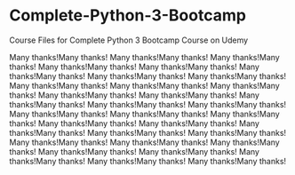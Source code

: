 # Complete-Python-3-Bootcamp
Course Files for Complete Python 3 Bootcamp Course on Udemy

Many thanks!Many thanks!
Many thanks!Many thanks!
Many thanks!Many thanks!
Many thanks!Many thanks!
Many thanks!Many thanks!
Many thanks!Many thanks!
Many thanks!Many thanks!
Many thanks!Many thanks!
Many thanks!Many thanks!
Many thanks!Many thanks!
Many thanks!Many thanks!
Many thanks!Many thanks!
Many thanks!Many thanks!
Many thanks!Many thanks!
Many thanks!Many thanks!
Many thanks!Many thanks!
Many thanks!Many thanks!
Many thanks!Many thanks!
Many thanks!Many thanks!
Many thanks!Many thanks!
Many thanks!Many thanks!
Many thanks!Many thanks!
Many thanks!Many thanks!
Many thanks!Many thanks!
Many thanks!Many thanks!
Many thanks!Many thanks!
Many thanks!Many thanks!
Many thanks!Many thanks!
Many thanks!Many thanks!
Many thanks!Many thanks!
Many thanks!Many thanks!
Many thanks!Many thanks!

